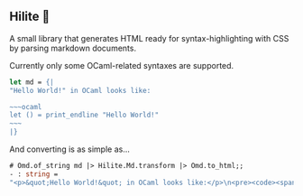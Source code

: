 Hilite 🎨
---------

A small library that generates HTML ready for syntax-highlighting with CSS by parsing markdown documents. 

Currently only some OCaml-related syntaxes are supported.

```ocaml
let md = {|
"Hello World!" in OCaml looks like:

~~~ocaml
let () = print_endline "Hello World!"
~~~
|}
```

And converting is as simple as...


```ocaml
# Omd.of_string md |> Hilite.Md.transform |> Omd.to_html;;
- : string =
"<p>&quot;Hello World!&quot; in OCaml looks like:</p>\n<pre><code><span class='ocaml-keyword-other'>let</span><span class='ocaml-source'> </span><span class='ocaml-constant-language-unit'>()</span><span class='ocaml-source'> </span><span class='ocaml-keyword-operator'>=</span><span class='ocaml-sourc"... (* string length 608; truncated *)
```
